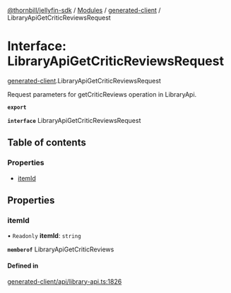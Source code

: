 [@thornbill/jellyfin-sdk](../README.md) / [Modules](../modules.md) / [generated-client](../modules/generated_client.md) / LibraryApiGetCriticReviewsRequest

# Interface: LibraryApiGetCriticReviewsRequest

[generated-client](../modules/generated_client.md).LibraryApiGetCriticReviewsRequest

Request parameters for getCriticReviews operation in LibraryApi.

**`export`**

**`interface`** LibraryApiGetCriticReviewsRequest

## Table of contents

### Properties

- [itemId](generated_client.LibraryApiGetCriticReviewsRequest.md#itemid)

## Properties

### itemId

• `Readonly` **itemId**: `string`

**`memberof`** LibraryApiGetCriticReviews

#### Defined in

[generated-client/api/library-api.ts:1826](https://github.com/thornbill/jellyfin-sdk-typescript/blob/c68c853/src/generated-client/api/library-api.ts#L1826)
